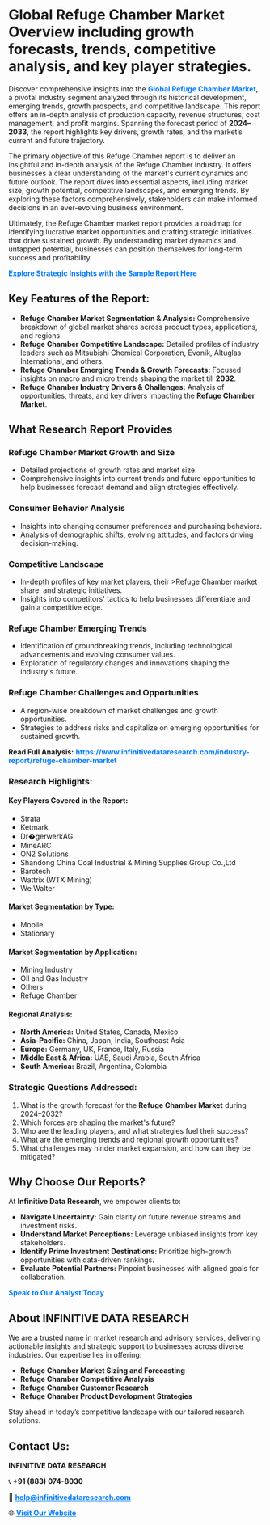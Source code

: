 <h1>Global Refuge Chamber Market Overview including growth forecasts, trends, competitive analysis, and key player strategies.</h1>
<p>
Discover comprehensive insights into the 
<a href="https://www.infinitivedataresearch.com/industry-report/refuge-chamber-market" rel="dofollow" style="color: #007BFF; text-decoration: none;"><strong>Global Refuge Chamber Market</strong></a>, a pivotal industry segment analyzed through its historical development, emerging trends, growth prospects, and competitive landscape. This report offers an in-depth analysis of production capacity, revenue structures, cost management, and profit margins. Spanning the forecast period of <strong>2024–2033</strong>, the report highlights key drivers, growth rates, and the market’s current and future trajectory.
</p>
<p>
The primary objective of this Refuge Chamber report is to deliver an insightful and in-depth analysis of the Refuge Chamber industry. It offers businesses a clear understanding of the market's current dynamics and future outlook. The report dives into essential aspects, including market size, growth potential, competitive landscapes, and emerging trends. By exploring these factors comprehensively, stakeholders can make informed decisions in an ever-evolving business environment.
</p>
<p>
Ultimately, the Refuge Chamber market report provides a roadmap for identifying lucrative market opportunities and crafting strategic initiatives that drive sustained growth. By understanding market dynamics and untapped potential, businesses can position themselves for long-term success and profitability.
</p>
<p>
<a href="https://www.infinitivedataresearch.com/request-sample/reportId=111429" style="color: #007BFF; text-decoration: none;"><strong>Explore Strategic Insights with the Sample Report Here</strong></a>
</p>

<h2>Key Features of the Report:</h2>
<ul>
<li><strong>Refuge Chamber Market Segmentation & Analysis:</strong> Comprehensive breakdown of global market shares across product types, applications, and regions.</li>
<li><strong>Refuge Chamber Competitive Landscape:</strong> Detailed profiles of industry leaders such as Mitsubishi Chemical Corporation, Evonik, Altuglas International, and others.</li>
<li><strong>Refuge Chamber Emerging Trends & Growth Forecasts:</strong> Focused insights on macro and micro trends shaping the market till <strong>2032</strong>.</li>
<li><strong>Refuge Chamber Industry Drivers & Challenges:</strong> Analysis of opportunities, threats, and key drivers impacting the <strong>Refuge Chamber Market</strong>.</li>
</ul>

<h2>What Research Report Provides</h2>
<h3>Refuge Chamber Market Growth and Size</h3>
<ul>
<li>Detailed projections of growth rates and market size.</li>
<li>Comprehensive insights into current trends and future opportunities to help businesses forecast demand and align strategies effectively.</li>
</ul>

<h3>Consumer Behavior Analysis</h3>
<ul>
<li>Insights into changing consumer preferences and purchasing behaviors.</li>
<li>Analysis of demographic shifts, evolving attitudes, and factors driving decision-making.</li>
</ul>

<h3>Competitive Landscape</h3>
<ul>
<li>In-depth profiles of key market players, their >Refuge Chamber market share, and strategic initiatives.</li>
<li>Insights into competitors' tactics to help businesses differentiate and gain a competitive edge.</li>
</ul>

<h3>Refuge Chamber Emerging Trends</h3>
<ul>
<li>Identification of groundbreaking trends, including technological advancements and evolving consumer values.</li>
<li>Exploration of regulatory changes and innovations shaping the industry's future.</li>
</ul>

<h3>Refuge Chamber Challenges and Opportunities</h3>
<ul>
<li>A region-wise breakdown of market challenges and growth opportunities.</li>
<li>Strategies to address risks and capitalize on emerging opportunities for sustained growth.</li>
</ul>
<p><strong>Read Full Analysis:</strong> <a href="https://www.infinitivedataresearch.com/industry-report/refuge-chamber-market" rel="dofollow" style="color: #007BFF; text-decoration: none;"><strong>https://www.infinitivedataresearch.com/industry-report/refuge-chamber-market</strong></a></p>
<h3>Research Highlights:</h3>
<h4>Key Players Covered in the Report:</h4>
<ul><li>Strata</li><li>Ketmark</li><li>Dr�gerwerkAG</li><li>MineARC</li><li>ON2 Solutions</li><li>Shandong China Coal Industrial &amp; Mining Supplies Group Co.,Ltd</li><li>Barotech</li><li>Wattrix (WTX Mining)</li><li>We Walter</li></ul>
<h4>Market Segmentation by Type:</h4>
<ul><li>Mobile</li><li>Stationary</li></ul>
<h4>Market Segmentation by Application:</h4>
<ul><li>Mining Industry</li><li>Oil and Gas Industry</li><li>Others</li><li>Refuge Chamber</li></ul>

<h4>Regional Analysis:</h4>
<ul>
<li><strong>North America:</strong> United States, Canada, Mexico</li>
<li><strong>Asia-Pacific:</strong> China, Japan, India, Southeast Asia</li>
<li><strong>Europe:</strong> Germany, UK, France, Italy, Russia</li>
<li><strong>Middle East & Africa:</strong> UAE, Saudi Arabia, South Africa</li>
<li><strong>South America:</strong> Brazil, Argentina, Colombia</li>
</ul>

<h3>Strategic Questions Addressed:</h3>
<ol>
<li>What is the growth forecast for the <strong>Refuge Chamber Market</strong> during 2024–2032?</li>
<li>Which forces are shaping the market's future?</li>
<li>Who are the leading players, and what strategies fuel their success?</li>
<li>What are the emerging trends and regional growth opportunities?</li>
<li>What challenges may hinder market expansion, and how can they be mitigated?</li>
</ol>

<h2>Why Choose Our Reports?</h2>
<p>At <strong>Infinitive Data Research</strong>, we empower clients to:</p>
<ul>
<li><strong>Navigate Uncertainty:</strong> Gain clarity on future revenue streams and investment risks.</li>
<li><strong>Understand Market Perceptions:</strong> Leverage unbiased insights from key stakeholders.</li>
<li><strong>Identify Prime Investment Destinations:</strong> Prioritize high-growth opportunities with data-driven rankings.</li>
<li><strong>Evaluate Potential Partners:</strong> Pinpoint businesses with aligned goals for collaboration.</li>
</ul>
<p><a href="https://www.infinitivedataresearch.com/industry-report/refuge-chamber-market" rel="dofollow" style="color: #007BFF; text-decoration: none;"><strong>Speak to Our Analyst Today</strong></a></p>

<h2>About INFINITIVE DATA RESEARCH</h2>
<p>We are a trusted name in market research and advisory services, delivering actionable insights and strategic support to businesses across diverse industries. Our expertise lies in offering:</p>
<ul>
<li><strong>Refuge Chamber Market Sizing and Forecasting</strong></li>
<li><strong>Refuge Chamber Competitive Analysis</strong></li>
<li><strong>Refuge Chamber Customer Research</strong></li>
<li><strong>Refuge Chamber Product Development Strategies</strong></li>
</ul>
<p>Stay ahead in today’s competitive landscape with our tailored research solutions.</p>

<h2>Contact Us:</h2>
<p><strong>INFINITIVE DATA RESEARCH</strong></p>
<p>📞 <strong>+91 (883) 074-8030</strong></p>
<p>📧 <strong><a href="mailto:help@infinitivedataresearch.com" style="color: #007BFF;">help@infinitivedataresearch.com</a></strong></p>
<p>🌐 <strong><a href="https://www.infinitivedataresearch.com" rel="dofollow" style="color: #007BFF;">Visit Our Website</a></strong></p>